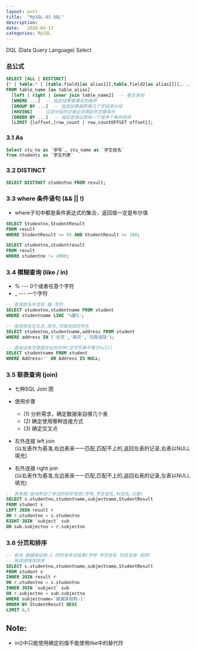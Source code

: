 ```yaml
---
layout: post
title:  "MySQL-03 DQL"
description: 
date:   2020-04-17
categories: MySQL
---
```

DQL (Data Query Language) Select

### 总公式

```sql
SELECT [ALL | DISTINCT]
{* | table.* | [table.field1[as alias1][,table.field2[as alias2]][,...]]}
FROM table_name [as table_alias]
  [left | right | inner join table_name2]  -- 联合查询
  [WHERE ...]  -- 指定结果需满足的条件
  [GROUP BY ...]  -- 指定结果按照哪几个字段来分组
  [HAVING]  -- 过滤分组的记录必须满足的次要条件
  [ORDER BY ...]  -- 指定查询记录按一个或多个条件排序
  [LIMIT {[offset,]row_count | row_countOFFSET offset}];
```

### 3.1 As

```sql
Select stu_no as `学号`, stu_name as `学生姓名` 
from students as `学生列表`
```

### 3.2 DISTINCT

```sql
SELECT DISTINCT studentno FROM result;
```

### 3.3 where 条件语句 (&& || !)

- where子句中都是条件表达式的集合，返回值一定是布尔值

```sql
SELECT Studentno,StudentResult
FROM result
WHERE StudentResult >= 95 AND StudentResult <= 100;

SELECT studentno,studentresult
FROM result
WHERE studentno != 1000;
```

### 3.4 模糊查询 (like / in)

- % --- 0个或者任意个字符
- _ --- 一个字符

```sql
-- 查询姓名中含有 嘉 字的
SELECT studentno,studentname FROM student
WHERE studentname LIKE '%嘉%';

-- 查询地址在北京,南京,河南洛阳的学生
SELECT studentno,studentname,address FROM student
WHERE address IN ('北京','南京','河南洛阳');

-- 查询没有写家庭住址的同学(空字符串不等于null)
SELECT studentname FROM student
WHERE Address='' OR Address IS NULL;
```

### 3.5 联表查询 (join)

- 七种SQL Join 图

- 使用步骤
    - (1) 分析需求，确定数据来自哪几个表
    - (2) 确定使用哪种连接方式
    - (3) 确定交叉点

- 左外连接 left join  
       (以左表作为基准,右边表来一一匹配,匹配不上的,返回左表的记录,右表以NULL填充)
- 右外连接 right join  
       (以右表作为基准,左边表来一一匹配,匹配不上的,返回右表的记录,左表以NULL填充)

```sql
-- 思考题:查询参加了考试的同学信息(学号,学生姓名,科目名,分数)
SELECT s.studentno,studentname,subjectname,StudentResult
FROM student s
LEFT JOIN result r
ON r.studentno = s.studentno
RIGHT JOIN `subject` sub
ON sub.subjectno = r.subjectno
```

### 3.6 分页和排序

```sql
-- 查询 数据库结构-1 的所有考试结果(学号 学生姓名 科目名称 成绩)
-- 按成绩降序排序
SELECT s.studentno,studentname,subjectname,StudentResult
FROM student s
INNER JOIN result r
ON r.studentno = s.studentno
INNER JOIN `subject` sub
ON r.subjectno = sub.subjectno
WHERE subjectname='数据库结构-1'
ORDER BY StudentResult DESC
LIMIT 0,5
```

## Note:

- in()中只能使用确定的值不能使用like中的替代符
